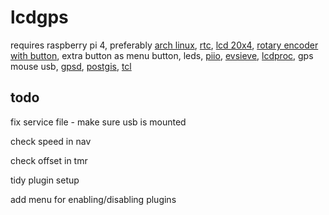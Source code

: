 # lcdgps
requires 
raspberry pi 4,
preferably [arch linux](https://archlinuxarm.org/platforms/armv8/broadcom/raspberry-pi-4), 
[rtc](https://www.adafruit.com/product/3295),
[lcd 20x4](https://www.adafruit.com/product/198),
[rotary encoder with button](https://www.adafruit.com/product/377), 
extra button as menu button,
leds,
[piio](https://wiki.tcl-lang.org/page/piio),
[evsieve](https://github.com/KarsMulder/evsieve),
[lcdproc](https://github.com/lcdproc/lcdproc),
gps mouse usb,
[gpsd](https://gpsd.gitlab.io/gpsd/client-howto.html),
[postgis](http://www.refractions.net/products/postgis/), 
[tcl](https://www.tcl.tk/)

## todo

fix service file - make sure usb is mounted

check speed in nav

check offset in tmr

tidy plugin setup

add menu for enabling/disabling plugins
